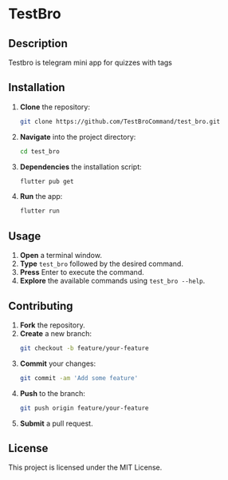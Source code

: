 # TestBro

## Description
Testbro is telegram mini app for quizzes with tags

## Installation
1. **Clone** the repository:
   ```bash
   git clone https://github.com/TestBroCommand/test_bro.git
   ```
2. **Navigate** into the project directory:
   ```bash
   cd test_bro
   ```  
3. **Dependencies** the installation script:
   ```bash
   flutter pub get
   ```
4. **Run** the app:
   ```bash
   flutter run
   ```

## Usage
1. **Open** a terminal window.
2. **Type** `test_bro` followed by the desired command.
3. **Press** Enter to execute the command.
4. **Explore** the available commands using `test_bro --help`.

## Contributing
1. **Fork** the repository.
2. **Create** a new branch:
   ```bash
   git checkout -b feature/your-feature
   ```
3. **Commit** your changes:
   ```bash
   git commit -am 'Add some feature'
   ```
4. **Push** to the branch:
   ```bash
   git push origin feature/your-feature
   ```
5. **Submit** a pull request.

## License
This project is licensed under the MIT License.
